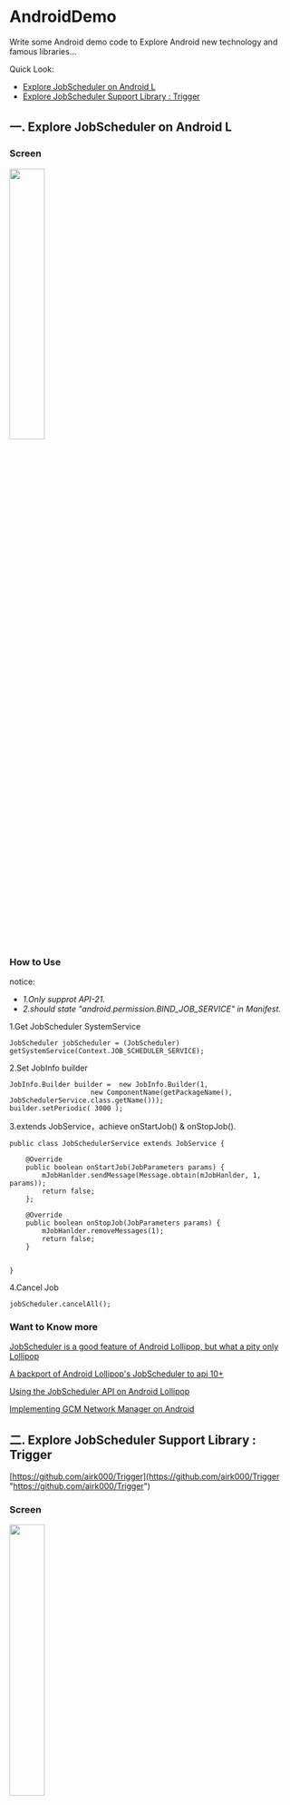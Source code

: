 # AndroidDemo
Write some Android demo code to Explore Android new technology and famous libraries...

Quick Look:

* [Explore JobScheduler on Android L](#一-explore-jobscheduler-on-android-l)
* [Explore JobScheduler Support Library : Trigger](二-explore-jobscheduler-support-library--trigger)


## 一. Explore JobScheduler on Android L
### Screen

<img src="http://i.imgur.com/XrcdLw4.png" width="35%">

### How to Use

notice: 

- _1.Only supprot API-21._
- _2.should state "android.permission.BIND_JOB_SERVICE" in Manifest._

1.Get JobScheduler SystemService

	JobScheduler jobScheduler = (JobScheduler) getSystemService(Context.JOB_SCHEDULER_SERVICE);

2.Set JobInfo builder

	JobInfo.Builder builder =  new JobInfo.Builder(1,
                        new ComponentName(getPackageName(), JobSchedulerService.class.getName()));
	builder.setPeriodic( 3000 );

3.extends JobService，achieve onStartJob() & onStopJob().

	public class JobSchedulerService extends JobService {
	
	    @Override
	    public boolean onStartJob(JobParameters params) {
	        mJobHanlder.sendMessage(Message.obtain(mJobHanlder, 1, params));
	        return false;
	    };
	
	    @Override
	    public boolean onStopJob(JobParameters params) {
	        mJobHanlder.removeMessages(1);
	        return false;
	    }
	
	
	}

4.Cancel Job

	jobScheduler.cancelAll();

### Want to Know more

[JobScheduler is a good feature of Android Lollipop, but what a pity only Lollipop](https://github.com/airk000/Trigger)

[A backport of Android Lollipop's JobScheduler to api 10+](https://github.com/evant/JobSchedulerCompat)

[Using the JobScheduler API on Android Lollipop](https://github.com/tutsplus/Android-JobSchedulerAPI)

[Implementing GCM Network Manager on Android](https://developers.google.com/cloud-messaging/network-manager)



## 二. Explore JobScheduler Support Library : Trigger ##

[https://github.com/airk000/Trigger](https://github.com/airk000/Trigger "https://github.com/airk000/Trigger")

### Screen

<img src="http://i.imgur.com/JiWAMAs.png" width="35%">

### How to Use

notice: 

- _1.supprot API14._
- _2.should state there permission in Manifest._



> permission : ACCESS_NETWORK_STATE & WAKE_LOCK & RECEIVE_BOOT_COMPLETED
> 
> service : android:name="com.github.airk.trigger.TriggerLoop"
> 
> receiver : com.github.airk.trigger.PersistReceiver

1.Get Trigger Instance

	 Trigger trigger = Trigger.getInstance(TriggerActivity.this);

2.New A Job

	Job job1 = new Job(new Action() {
            @Override
            protected void act() {
                Toast.makeText(TriggerActivity.this, "btJob1", Toast.LENGTH_SHORT).show();
            }
        }).attachOn(ThreadSpace.BACKGROUND)
                .repeat()
                .withExtra(new Condition() {
                    @Override
                    public String[] getAction() {
                        return new String[]{CUSTOM_COND1};
                    }
                });

3.Schedule Job

	trigger.schedule(job1, job2, job3, persistAfterRebootJob);


### Want to Know more

[https://github.com/airk000](https://github.com/airk000)



